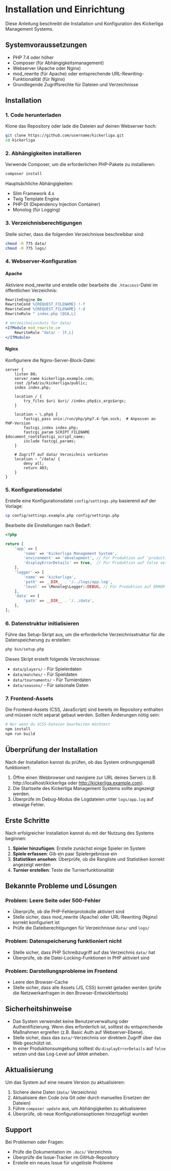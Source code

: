 # Installation und Einrichtung

Diese Anleitung beschreibt die Installation und Konfiguration des Kickerliga Management Systems.

## Systemvoraussetzungen

- PHP 7.4 oder höher
- Composer (für Abhängigkeitsmanagement)
- Webserver (Apache oder Nginx)
- mod_rewrite (für Apache) oder entsprechende URL-Rewriting-Funktionalität (für Nginx)
- Grundlegende Zugriffsrechte für Dateien und Verzeichnisse

## Installation

### 1. Code herunterladen

Klone das Repository oder lade die Dateien auf deinen Webserver hoch:

```bash
git clone https://github.com/username/kickerliga.git
cd kickerliga
```

### 2. Abhängigkeiten installieren

Verwende Composer, um die erforderlichen PHP-Pakete zu installieren:

```bash
composer install
```

Hauptsächliche Abhängigkeiten:
- Slim Framework 4.x
- Twig Template Engine
- PHP-DI (Dependency Injection Container)
- Monolog (für Logging)

### 3. Verzeichnisberechtigungen

Stelle sicher, dass die folgenden Verzeichnisse beschreibbar sind:

```bash
chmod -R 775 data/
chmod -R 775 logs/
```

### 4. Webserver-Konfiguration

#### Apache

Aktiviere mod_rewrite und erstelle oder bearbeite die `.htaccess`-Datei im öffentlichen Verzeichnis:

```apache
RewriteEngine On
RewriteCond %{REQUEST_FILENAME} !-f
RewriteCond %{REQUEST_FILENAME} !-d
RewriteRule ^ index.php [QSA,L]

# Verzeichnisschutz für data/
<IfModule mod_rewrite.c>
    RewriteRule ^data/ - [F,L]
</IfModule>
```

#### Nginx

Konfiguriere die Nginx-Server-Block-Datei:

```nginx
server {
    listen 80;
    server_name kickerliga.example.com;
    root /pfad/zu/kickerliga/public;
    index index.php;

    location / {
        try_files $uri $uri/ /index.php$is_args$args;
    }

    location ~ \.php$ {
        fastcgi_pass unix:/run/php/php7.4-fpm.sock;  # Anpassen an PHP-Version
        fastcgi_index index.php;
        fastcgi_param SCRIPT_FILENAME $document_root$fastcgi_script_name;
        include fastcgi_params;
    }

    # Zugriff auf data/ Verzeichnis verbieten
    location ~ ^/data/ {
        deny all;
        return 403;
    }
}
```

### 5. Konfigurationsdatei

Erstelle eine Konfigurationsdatei `config/settings.php` basierend auf der Vorlage:

```bash
cp config/settings.example.php config/settings.php
```

Bearbeite die Einstellungen nach Bedarf:

```php
<?php

return [
    'app' => [
        'name' => 'Kickerliga Management System',
        'environment' => 'development', // Für Produktion auf 'production' setzen
        'displayErrorDetails' => true,  // Für Produktion auf false setzen
    ],
    'logger' => [
        'name' => 'kickerliga',
        'path' => __DIR__ . '/../logs/app.log',
        'level' => \Monolog\Logger::DEBUG, // Für Produktion auf ERROR setzen
    ],
    'data' => [
        'path' => __DIR__ . '/../data',
    ],
];
```

### 6. Datenstruktur initialisieren

Führe das Setup-Skript aus, um die erforderliche Verzeichnisstruktur für die Datenspeicherung zu erstellen:

```bash
php bin/setup.php
```

Dieses Skript erstellt folgende Verzeichnisse:
- `data/players/` - Für Spielerdaten
- `data/matches/` - Für Spieldaten
- `data/tournaments/` - Für Turnierdaten
- `data/seasons/` - Für saisonale Daten

### 7. Frontend-Assets

Die Frontend-Assets (CSS, JavaScript) sind bereits im Repository enthalten und müssen nicht separat gebaut werden. Sollten Änderungen nötig sein:

```bash
# Nur wenn du SCSS-Dateien bearbeiten möchtest
npm install
npm run build
```

## Überprüfung der Installation

Nach der Installation kannst du prüfen, ob das System ordnungsgemäß funktioniert:

1. Öffne einen Webbrowser und navigiere zur URL deines Servers (z.B. http://localhost/kickerliga oder http://kickerliga.example.com).
2. Die Startseite des Kickerliga Management Systems sollte angezeigt werden.
3. Überprüfe im Debug-Modus die Logdateien unter `logs/app.log` auf etwaige Fehler.

## Erste Schritte

Nach erfolgreicher Installation kannst du mit der Nutzung des Systems beginnen:

1. **Spieler hinzufügen**: Erstelle zunächst einige Spieler im System
2. **Spiele erfassen**: Gib ein paar Spielergebnisse ein
3. **Statistiken ansehen**: Überprüfe, ob die Rangliste und Statistiken korrekt angezeigt werden
4. **Turnier erstellen**: Teste die Turnierfunktionalität

## Bekannte Probleme und Lösungen

### Problem: Leere Seite oder 500-Fehler

- Überprüfe, ob die PHP-Fehlerprotokolle aktiviert sind
- Stelle sicher, dass mod_rewrite (Apache) oder URL-Rewriting (Nginx) korrekt konfiguriert ist
- Prüfe die Dateiberechtigungen für Verzeichnisse `data/` und `logs/`

### Problem: Datenspeicherung funktioniert nicht

- Stelle sicher, dass PHP Schreibzugriff auf das Verzeichnis `data/` hat
- Überprüfe, ob die Datei-Locking-Funktionen in PHP aktiviert sind

### Problem: Darstellungsprobleme im Frontend

- Leere den Browser-Cache
- Stelle sicher, dass alle Assets (JS, CSS) korrekt geladen werden (prüfe die Netzwerkanfragen in den Browser-Entwicklertools)

## Sicherheitshinweise

- Das System verwendet keine Benutzerverwaltung oder Authentifizierung. Wenn dies erforderlich ist, solltest du entsprechende Maßnahmen ergreifen (z.B. Basic Auth auf Webserver-Ebene).
- Stelle sicher, dass das `data/`-Verzeichnis vor direktem Zugriff über das Web geschützt ist.
- In einer Produktionsumgebung solltest du `displayErrorDetails` auf `false` setzen und das Log-Level auf `ERROR` anheben.

## Aktualisierung

Um das System auf eine neuere Version zu aktualisieren:

1. Sichere deine Daten (`data/` Verzeichnis)
2. Aktualisiere den Code (via Git oder durch manuelles Ersetzen der Dateien)
3. Führe `composer update` aus, um Abhängigkeiten zu aktualisieren
4. Überprüfe, ob neue Konfigurationsoptionen hinzugefügt wurden

## Support

Bei Problemen oder Fragen:
- Prüfe die Dokumentation im `.docs/` Verzeichnis
- Überprüfe die Issue-Tracker im GitHub-Repository
- Erstelle ein neues Issue für ungelöste Probleme 